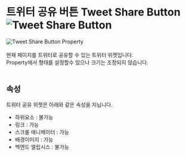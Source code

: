 # 트위터 공유 버튼 Tweet Share Button ![Tweet Share Button](/img/widget/IUTweetButton.png)<br />
![Tweet Share Button Property](/img/property-tweet.png)<br /><br />
현재 페이지를 트위터로 공유할 수 있는 트위터 위젯입니다.<br />
Property에서 형태를 설정할수 있으나 크기는 조정되지 않습니다.
<br /><br />


## 속성
트위터 공유 위젯은 아래와 같은 속성을 지닙니다.

* 하위요소 : 불가능
* 링크 : 가능
* 스크롤 애니메이터 : 가능
* 배경이미지 : 가능
* 백엔드 엘립시스 : 불가능
<br />

